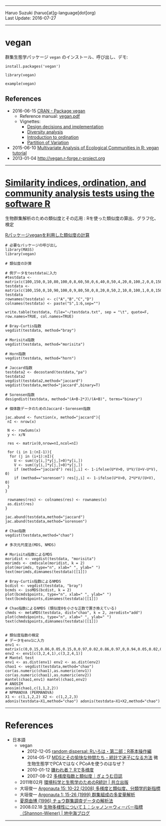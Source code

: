 ----------

Haruo Suzuki (haruo[at]g-language[dot]org)  
Last Update: 2016-07-27  

----------

# vegan

群集生態学パッケージ `vegan` のインストール、呼び出し、デモ:  

    install.packages('vegan')

    library(vegan)

    example(vegan)

## References
- 2016-06-15 [CRAN - Package vegan](https://cran.r-project.org/web/packages/vegan/index.html)
  - Reference manual: [vegan.pdf](https://cran.r-project.org/web/packages/vegan/vegan.pdf)
  - Vignettes:
    - [Design decisions and implementation](https://cran.r-project.org/web/packages/vegan/vignettes/decision-vegan.pdf)
    - [Diversity analysis](https://cran.r-project.org/web/packages/vegan/vignettes/diversity-vegan.pdf)
    - [Introduction to ordination](https://cran.r-project.org/web/packages/vegan/vignettes/intro-vegan.pdf)
    - [Partition of Variation](https://cran.r-project.org/web/packages/vegan/vignettes/partitioning.pdf)
- 2015-06-10 [Multivariate Analysis of Ecological Communities in R: vegan tutorial](http://cc.oulu.fi/~jarioksa/opetus/metodi/vegantutor.pdf)
- 2013-01-04 <http://vegan.r-forge.r-project.org>

----------

# [Similarity indices, ordination, and community analysis tests using the software R](http://ci.nii.ac.jp/naid/110008607838/en)
生物群集解析のための類似度とその応用 : Rを使った類似度の算出、グラフ化、検定

[Rパッケージveganを利用した類似度の計算](http://cse.fra.affrc.go.jp/okamura/program/vegan/)

	# 必要なパッケージの呼び出し
	library(MASS)
	library(vegan)

	# 類似度の計算

	# 例データをtestdataに入力
	#testdata <- matrix(c(100,150,0,10,80,100,0,8,60,50,0,6,40,0,50,4,20,0,100,2,0,0,150,0),nrow=4,ncol=6)
    testdata <- matrix(c(100,150,0,10,90,100,0,9,80,50,0,8,20,0,50,2,10,0,100,1,0,0,150,0),nrow=4,ncol=6)
    testdata
	rownames(testdata) <- c("A","B","C","D")
	colnames(testdata) <- paste("S",1:6,sep="")

    write.table(testdata, file="~/testdata.txt", sep = "\t", quote=F, row.names=TRUE, col.names=TRUE)

	# Bray-Curtis指数
	vegdist(testdata, method="bray")

	# Morisita指数
	vegdist(testdata, method="morisita")

	# Horn指数
	vegdist(testdata, method="horn")

	# Jaccard指数
	testdata2 <- decostand(testdata,"pa")
    testdata2
	vegdist(testdata2,method="jaccard")
	vegdist(testdata,method="jaccard",binary=T)

	# Sorensen指数
	designdist(testdata, method="(A+B-2*J)/(A+B)", terms="binary")

	# 個体数データのためのJaccard・Sorensen指数

	jac.abund <- function(x, method="jaccard"){
	 nI <- nrow(x)

	 N <- rowSums(x)
	 y <- x/N

	 res <- matrix(0,nrow=nI,ncol=nI)

	 for (i in 1:(nI-1)){
	  for (j in (i+1):nI){
	    U <- sum((y[i,]*y[j,]>0)*y[i,])
	    V <- sum((y[i,]*y[j,]>0)*y[j,])
	    if (method=="jaccard") res[j,i] <- 1-ifelse(U*V>0, U*V/(U+V-U*V), 0)
	    if (method=="sorensen") res[j,i] <- 1-ifelse(U*V>0, 2*U*V/(U+V), 0)
	 }
	}

	 rownames(res) <- colnames(res) <- rownames(x)
	 as.dist(res)
	}

	jac.abund(testdata,method="jaccard")
	jac.abund(testdata,method="sorensen")

	# Chao指数
	vegdist(testdata,method="chao")

	# 多次元尺度法(MDS, NMDS)

	# Morisita指数によるMDS
	moridist <- vegdist(testdata, "morisita")
	morimds <- cmdscale(moridist, k = 2)
	plot(morimds, type="n", xlab=" ", ylab=" ")
	text(morimds,dimnames(testdata)[[1]])

	# Bray-Curtis指数によるNMDS
	bcdist <- vegdist(testdata, "bray")
	bcmds <- isoMDS(bcdist, k = 2) 
	plot(bcmds$points, type="n", xlab=" ", ylab=" ")
	text(bcmds$points,dimnames(testdata)[[1]])

	# Chao指数によるNMDS (類似度0を小さな正数で置き換えている)
	chmds <- metaMDS(testdata, dist="chao", k = 2, zerodist="add") 
	plot(chmds$points, type="n", xlab=" ", ylab=" ") 
	text(chmds$points,dimnames(testdata)[[1]])


	# 類似度指数の検定
	# データをenv1に入力
	env1 <- matrix(c(0,0.15,0.86,0.05,0.15,0,0.97,0.02,0.86,0.97,0,0.94,0.05,0.02,0.94,0),nrow=4,ncol=4) 
	env2 <- env1[c(3,2,4,1),c(3,2,4,1)]
	# Mantel test
	env1 <- as.dist(env1) env2 <- as.dist(env2)
	chao1 <- vegdist(testdata,method="chao")
	cor(as.numeric(chao1),as.numeric(env1)) cor(as.numeric(chao1),as.numeric(env2))
	mantel(chao1,env1) mantel(chao1,env2)
	# ANOSIM
	anosim(chao1,c(1,1,2,2))
	# NPMANOVA (PERMANOVA)
	X1 <- c(1,1,2,2) X2 <- c(1,2,2,3)
	adonis(testdata~X1,method="chao") adonis(testdata~X1+X2,method="chao")


----------


# References

- 日本語
  - vegan
    - 2012-12-05 [random dispersal: Rいろは・第二部：R基本操作編](http://nhkuma.blogspot.jp/2012/12/rr.html)
    - 2014-05-17 [MDSとその愉快な仲間たち - 統計で迷子になる方法](http://d.hatena.ne.jp/fronori/20140517) 微生物生態学でPCAではなくPCoAを使うのはなぜ？ 
    - 2010-01-12 [嫌われ者？ Rで多様度](http://sususuuu.blog83.fc2.com/blog-entry-127.html)
    - 2007-08-22 [多様度指数と類似度｜ぎょうむ日誌](http://ameblo.jp/green-mercenary/entry-10044262910.html)
  - 2011年02月 [環境科学と生態学のためのR統計 | 共立出版](http://www.kyoritsu-pub.co.jp/bookdetail/9784320057128)
  - 大垣俊一 [Argonauta 15: 10-22 (2008) 多様度と類似度、分類学的新指標](http://www.mus-nh.city.osaka.jp/iso/argo/nl15/nl15-10-22.pdf)
  - 大垣俊一 [Argonauta 1: 15-26 (1999) 群集組成の多変量解析](http://www.mus-nh.city.osaka.jp/iso/argo/nl01/nl01-15-26.html)
  - [夏原由博 (1996) チョウ群集調査データの解析法](http://www.info.human.nagoya-u.ac.jp/~natu/epub/cho.PDF )
  - 2008.02.18 [生物多様性について１：シャノン＝ウィーバー指標（Shannon-Wiener) | 地中海ブログ](http://blog.archiphoto.info/?eid=569433 )

----------
